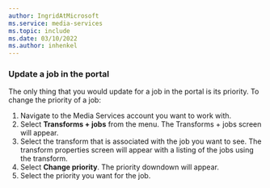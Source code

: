 ```yaml
---
author: IngridAtMicrosoft
ms.service: media-services 
ms.topic: include
ms.date: 03/10/2022
ms.author: inhenkel
---
```


### Update a job in the portal

The only thing that you would update for a job in the portal is its priority. To change the priority of a job:

1. Navigate to the Media Services account you want to work with.
1. Select **Transforms + jobs** from the menu. The Transforms + jobs screen will appear.
1. Select the transform that is associated with the job you want to see. The transform properties screen will appear with a listing of the jobs using the transform.
1. Select **Change priority**.  The priority downdown will appear.
1. Select the priority you want for the job.
